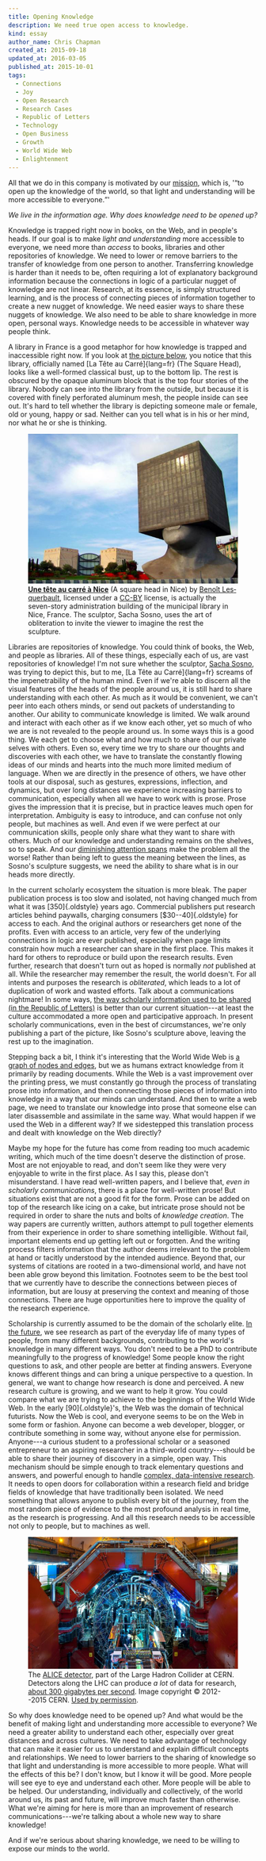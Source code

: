 ```yaml
---
title: Opening Knowledge
description: We need true open access to knowledge.
kind: essay
author_name: Chris Chapman
created_at: 2015-09-18
updated_at: 2016-03-05
published_at: 2015-10-01
tags:
  - Connections
  - Joy
  - Open Research
  - Research Cases
  - Republic of Letters
  - Technology
  - Open Business
  - Growth
  - World Wide Web
  - Enlightenment
---
```


All that we do in this company is motivated by our [mission], which is, '<q
cite="/company/#mission">to open up the knowledge of the world, so that light
and understanding will be more accessible to everyone.</q>'

_We live in the information age. Why does knowledge need to be opened up?_

Knowledge is trapped right now in books, on the Web, and in people's heads. If
our goal is to make _light and understanding_ more accessible to everyone, we
need more than _access_ to books, libraries and other repositories of
knowledge.  We need to lower or remove barriers to the transfer of knowledge
from one person to another. Transferring knowledge is harder than it needs to
be, often requiring a lot of explanatory background information because the
connections in logic of a particular nugget of knowledge are not linear.
Research, at its essence, is simply structured learning, and is the process of
connecting pieces of information together to create a new nugget of knowledge.
We need easier ways to share these nuggets of knowledge. We also need to be
able to share knowledge in more open, personal ways. Knowledge needs to be
accessible in whatever way people think.

<!--MORE-->

A library in France is a good metaphor for how knowledge is trapped and
inaccessible right now. If you look at <a href="#fig:squarehead">the picture
below</a>, you notice that this library, officially named [La Tête au
Carré]{lang=fr} (The Square Head), looks like a well-formed classical bust, up
to the bottom lip. The rest is obscured by the opaque aluminum block that is
the top four stories of the library. Nobody can see into the library from the
outside, but because it is covered with finely perforated aluminum mesh, the
people inside can see out. It's hard to tell whether the library is depicting
someone male or female, old or young, happy or sad. Neither can you tell what
is in his or her mind, nor what he or she is thinking.

<figure id="fig:squarehead" class="img" property="schema:image" resource="#squarehead" typeof="schema:ImageObject">
  <link property="schema:representativeOfPage" resource="schema:True"/>
  <img property="schema:contentUrl" src="square_head.jpg" class="static" alt="Tête carrée, or Square Head, a library in Nice, France" />
  <figcaption property="schema:caption"><a href="https://www.flickr.com/photos/14382098@N03/4300141401/" lang="fr" title="Une tête au carré à Nice on Flickr"><b>Une tête au carré à Nice</b></a> (A square head in Nice) by <a lang="fr" property="cc:attributionName" rel="cc:attributionURL" href="https://www.flickr.com/photos/14382098@N03/">Benoît Lesquerbault</a>, licensed under a <a rel="cc:license" href="https://creativecommons.org/licenses/by/2.0/">CC-BY</a> license, is actually the seven-story administration building of the municipal library in <span property="schema:contentLocation">Nice, France</span>. The sculptor, Sacha Sosno, uses the art of obliteration to invite the viewer to imagine the rest the sculpture. <span class="icon-cc"></span><span class="icon-cc-by"></span></figcaption>
</figure>

Libraries are repositories of knowledge. You could think of books, the Web, and
people as libraries. All of these things, especially each of us, are vast
repositories of knowledge! I'm not sure whether the sculptor, [Sacha Sosno],
was trying to depict this, but to me, [La Tête au Carré]{lang=fr} screams of
the impenetrability of the human mind. Even if we're able to discern all the
visual features of the heads of the people around us, it is still hard to share
understanding with each other. As much as it would be convenient, we can't peer
into each others minds, or send out packets of understanding to another. Our
ability to communicate knowledge is limited. We walk around and interact with
each other as if we know each other, yet so much of who we are is not revealed
to the people around us. In some ways this is a good thing. We each get to
choose what and how much to share of our private selves with others. Even so,
every time we try to share our thoughts and discoveries with each other, we
have to translate the constantly flowing ideas of our minds and hearts into the
much more limited medium of language. When we are directly in the presence of
others, we have other tools at our disposal, such as gestures, expressions,
inflection, and dynamics, but over long distances we experience increasing
barriers to communication, especially when all we have to work with is prose.
Prose gives the impression that it is precise, but in practice leaves much open
for interpretation. Ambiguity is easy to introduce, and can confuse not only
people, but machines as well. And even if we were perfect at our communication
skills, people only share what they want to share with others. Much of our
knowledge and understanding remains on the shelves, so to speak. And our
[diminishing attention spans] make the problem all the worse! Rather than being
left to guess the meaning between the lines, as Sosno's sculpture suggests, we
need the ability to share what is in our heads more directly.

In the current scholarly ecosystem the situation is more bleak. The paper
publication process is too slow and isolated, not having changed much from what
it was [350]{.oldstyle} years ago. Commercial publishers put research articles
behind paywalls, charging consumers [$30--40]{.oldstyle} for access to each.
And the original authors or researchers get none of the profits. Even with
access to an article, very few of the underlying connections in logic are ever
published, especially when page limits constrain how much a researcher can
share in the first place. This makes it hard for others to reproduce or build
upon the research results. Even further, research that doesn't turn out as
hoped is normally _not_ published at all. While the researcher may remember the
result, the world doesn't. For all intents and purposes the research is
_obliterated_, which leads to a lot of duplication of work and wasted efforts.
Talk about a communications nightmare! In some ways, [the way scholarly
information used to be shared (in the Republic of Letters)][Republic of
Letters] is better than our current situation---at least the culture
accommodated a more open and participative approach. In present scholarly
communications, even in the best of circumstances, we're only publishing a part
of the picture, like Sosno's sculpture above, leaving the rest up to the
imagination.

Stepping back a bit, I think it's interesting that the World Wide Web is [a
graph of nodes and edges][graph], but we as humans extract knowledge from it
primarily by reading documents. While the Web is a vast improvement over the
printing press, we must constantly go through the process of translating prose
into information, and then connecting those pieces of information into
knowledge in a way that our minds can understand. And then to write a web page,
we need to translate our knowledge into prose that someone else can later
disassemble and assimilate in the same way. What would happen if we used the
Web in a different way? If we sidestepped this translation process and dealt
with knowledge on the Web directly?

Maybe my hope for the future has come from reading too much academic writing,
which much of the time doesn't deserve the distinction of prose. Most are not
enjoyable to read, and don't seem like they were very enjoyable to write in the
first place. As I say this, please don't misunderstand. I have read
well-written papers, and I believe that, _even in scholarly communications_,
there is a place for well-written prose! But situations exist that are not a
good fit for the form. Prose can be added on top of the research like icing on
a cake, but intricate prose should not be required in order to share the nuts
and bolts of _knowledge creation_. The way papers are currently written,
authors attempt to pull together elements from their experience in order to
share something intelligible. Without fail, important elements end up getting
left out or forgotten. And the writing process filters information that the
author deems irrelevant to the problem at hand or tacitly understood by the
intended audience. Beyond that, our systems of citations are rooted in a
two-dimensional world, and have not been able grow beyond this limitation.
Footnotes seem to be the best tool that we currently have to describe the
connections between pieces of information, but are lousy at preserving the
context and meaning of those connections. There are huge opportunities here to
improve the quality of the research experience.

Scholarship is currently assumed to be the domain of the scholarly elite. [In
the future], we see research as part of the everyday life of many types of
people, from many different backgrounds, contributing to the world's knowledge
in many different ways. You don't need to be a PhD to contribute meaningfully
to the progress of knowledge! Some people know the right questions to ask, and
other people are better at finding answers. Everyone knows different things and
can bring a unique perspective to a question. In general, we want to change how
research is done and perceived. A new research culture is growing, and we want
to help it grow. You could compare what we are trying to achieve to the
beginnings of the World Wide Web. In the early [90]{.oldstyle}'s, the Web was
the domain of technical futurists. Now the Web is cool, and everyone seems to
be on the Web in some form or fashion. Anyone can become a web developer,
blogger, or contribute something in some way, without anyone else for
permission. Anyone---a curious student to a professional scholar or a seasoned
entrepreneur to an aspiring researcher in a third-world country---should be
able to share their journey of discovery in a simple, open way. This mechanism
should be simple enough to track elementary questions and answers, and powerful
enough to handle <a href="#fig:alice">complex, data-intensive research</a>. It
needs to open doors for collaboration within a research field and bridge fields
of knowledge that have traditionally been isolated. We need something that
allows anyone to publish every bit of the journey, from the most random piece
of evidence to the most profound analysis in real time, as the research is
progressing. And all this research needs to be accessible not only to people,
but to machines as well.

<figure id="fig:alice" class="img" property="schema:image" resource="#alice" typeof="schema:ImageObject">
  <a property="schema:contentUrl" href="LRsaba_CERN_0212_00676.jpg" title="Click for maximum coolness"><img property="schema:thumbnail" src="LHR_alice.jpg" class="static" alt="People working on the ALICE detector at the Large Hadron Collider" /></a>
  <figcaption property="schema:caption">The <a href="http://cds.cern.ch/record/1436153">ALICE detector</a>, part of the Large Hadron Collider at <span property="schema:contentLocation">CERN</span>. Detectors along the LHC can produce <em>a lot</em> of data for research, <a href="https://en.wikipedia.org/wiki/Worldwide_LHC_Computing_Grid" title= "Worldwide LHC Computing Grid on Wikipedia">about <span class="oldstyle">300</span> gigabytes per second</a>. Image copyright <span class="oldstyle">© <span property="schema:copyrightYear">2012</span>--2015</span> <span property="schema:copyrightHolder" resource="http://home.web.cern.ch/">CERN</span>. <a href="http://copyright.cern.ch" rel="schema:publishingPrinciples">Used by permission</a>.</figcaption>
</figure>

So why does knowledge need to be opened up? And what would be the benefit of
making light and understanding more accessible to everyone? We need a greater
ability to understand each other, especially over great distances and across
cultures. We need to take advantage of technology that can make it easier for
us to understand and explain difficult concepts and relationships. We need to
lower barriers to the sharing of knowledge so that light and understanding is
more accessible to more people. What will the effects of this be? I don't know,
but I know it will be good. More people will see eye to eye and understand each
other. More people will be able to be helped. Our understanding, individually
and collectively, of the world around us, its past and future, will improve
much faster than otherwise. What we're aiming for here is more than an
improvement of research communications---we're talking about a whole new way to
share knowledge!

And if we're serious about sharing knowledge, we need to be willing to expose
our minds to the world.

[mission]: </company/#mission> "Pentandra → Our Mission"
[our mission a couple years ago]: </blog/a-more-focused-mission/> "Pentandra → A More Focused Mission"
[graph]: <https://en.wikipedia.org/wiki/Graph_(mathematics)> "Graph on Wikipedia"
[diminishing attention spans]: <http://www.theguardian.com/media-network/media-network-blog/2012/mar/19/attention-span-internet-consumer> "Say it quick, say it well – the attention span of a modern internet consumer (on theguardian)"
[Republic of Letters]: </blog/introducing-research-cases/> "Pentandra → Introducing Research Cases"
[In the future]: </research/#the-future-of-research> "Pentandra → The Future of Research"
[Sacha Sosno]: <http://www.sosno.com/>
